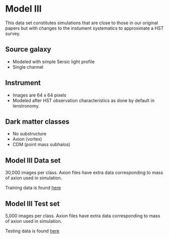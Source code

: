 # Model III

This data set constitutes simulations that are close to those in our original papers but with changes to the instument systematics to approximate a HST survey.

## Source galaxy
- Modeled with simple Sersic light profile 
- Single channel

## Instrument
- Images are 64 x 64 pixels
- Modeled after HST observation characteristics as done by default in lenstronomy.

## Dark matter classes
- No substructure
- Axion (vortex)
- CDM (point mass subhalos)


## Model III Data set

30,000 images per class. Axion files have extra data corresponding to mass of axion used in simulation.

Training data is found [here](https://drive.google.com/file/d/1ynKMJoEeKKJqLfuKRR1Y7rQjeBMM0w94/view?usp=sharing)

## Model III Test set

5,000 images per class. Axion files have extra data corresponding to mass of axion used in simulation.

Testing data is found [here](https://drive.google.com/file/d/18BuCv40t6qmiNnhjJF1y9rqSBhBOfDon/view?usp=sharing)
